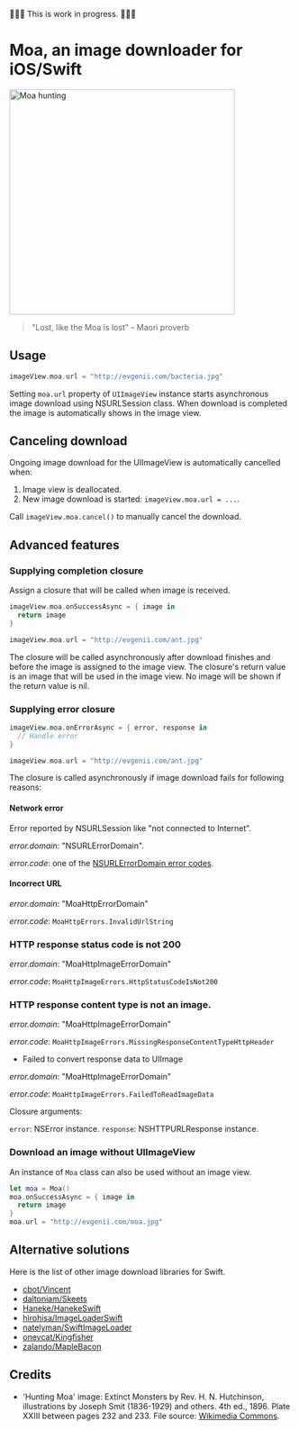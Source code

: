 🔨🔨🔨 This is work in progress. 🔨🔨🔨

# Moa, an image downloader for iOS/Swift

<img src='https://raw.githubusercontent.com/evgenyneu/moa/master/Graphics/Hunting_Moa.jpg' alt='Moa hunting' width='400'>

> "Lost, like the Moa is lost" - Maori proverb

## Usage

```Swift
imageView.moa.url = "http://evgenii.com/bacteria.jpg"
```

Setting `moa.url` property of `UIImageView` instance starts asynchronous image download using NSURLSession class. When download is completed the image is automatically shows in the image view.

## Canceling download

Ongoing image download for the UIImageView is automatically cancelled when:

1. Image view is deallocated.
2. New image download is started: `imageView.moa.url = ...`.

Call `imageView.moa.cancel()` to manually cancel the download.


## Advanced features

### Supplying completion closure

Assign a closure that will be called when image is received.

```Swift
imageView.moa.onSuccessAsync = { image in
  return image
}

imageView.moa.url = "http://evgenii.com/ant.jpg"
```

The closure will be called asynchronously after download finishes and before the image
is assigned to the image view. The closure's return value is an image that will be used in the
image view. No image will be shown if the return value is nil.

### Supplying error closure

```Swift
imageView.moa.onErrorAsync = { error, response in
  // Handle error
}

imageView.moa.url = "http://evgenii.com/ant.jpg"
```

The closure is called asynchronously if image download fails for following reasons:

#### Network error

Error reported by NSURLSession like "not connected to Internet".

*error.domain*:  "NSURLErrorDomain".

*error.code*: one of the [NSURLErrorDomain error codes](https://developer.apple.com/library/mac/documentation/Cocoa/Reference/Foundation/Miscellaneous/Foundation_Constants/index.html#//apple_ref/doc/constant_group/URL_Loading_System_Error_Codes).

#### Incorrect URL

*error.domain*:  "MoaHttpErrorDomain"

*error.code*: `MoaHttpErrors.InvalidUrlString`

### HTTP response status code is not 200

*error.domain*:  "MoaHttpImageErrorDomain"

*error.code*: `MoaHttpImageErrors.HttpStatusCodeIsNot200`

### HTTP response content type is not an image.

*error.domain*:  "MoaHttpImageErrorDomain"

*error.code*: `MoaHttpImageErrors.MissingResponseContentTypeHttpHeader`

* Failed to convert response data to UIImage

*error.domain*:  "MoaHttpImageErrorDomain"

*error.code*: `MoaHttpImageErrors.FailedToReadImageData`

Closure arguments:

`error`: NSError instance.
`response`: NSHTTPURLResponse instance.

### Download an image without UIImageView

An instance of `Moa` class can also be used without an image view.

```Swift
let moa = Moa()
moa.onSuccessAsync = { image in
  return image
}
moa.url = "http://evgenii.com/moa.jpg"
```

## Alternative solutions

Here is the list of other image download libraries for Swift.

* [cbot/Vincent](https://github.com/cbot/Vincent)
* [daltoniam/Skeets](https://github.com/daltoniam/Skeets)
* [Haneke/HanekeSwift](https://github.com/Haneke/HanekeSwift)
* [hirohisa/ImageLoaderSwift](https://github.com/hirohisa/ImageLoaderSwift)
* [natelyman/SwiftImageLoader](https://github.com/natelyman/SwiftImageLoader)
* [onevcat/Kingfisher](https://github.com/onevcat/Kingfisher)
* [zalando/MapleBacon](https://github.com/zalando/MapleBacon)

## Credits

* 'Hunting Moa' image: Extinct Monsters by Rev. H. N. Hutchinson, illustrations by Joseph Smit (1836-1929) and others. 4th ed., 1896. Plate XXIII between pages 232 and 233. File source: [Wikimedia Commons](http://commons.wikimedia.org/wiki/File:Hunting_Moa.jpg).


